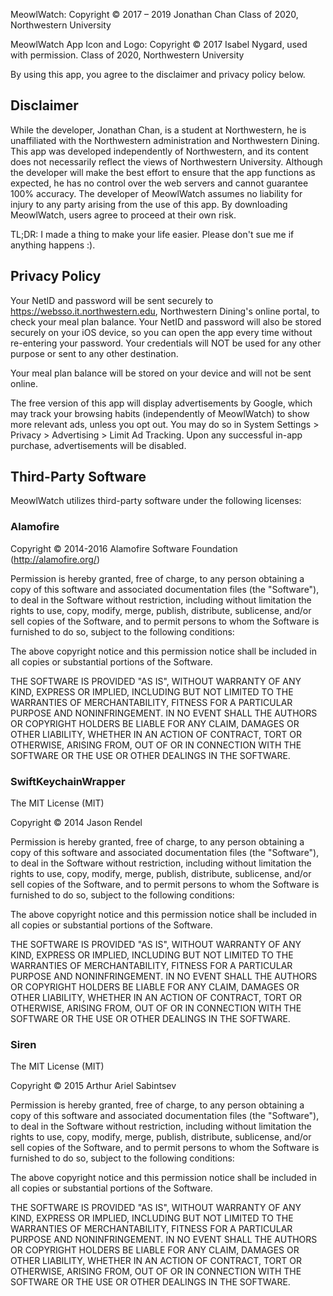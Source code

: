 MeowlWatch:
Copyright © 2017 – 2019 Jonathan Chan
Class of 2020, Northwestern University

MeowlWatch App Icon and Logo:
Copyright © 2017 Isabel Nygard, used with permission.
Class of 2020, Northwestern University

By using this app, you agree to the disclaimer and privacy policy below.

## Disclaimer

While the developer, Jonathan Chan, is a student at Northwestern, he is unaffiliated with the Northwestern administration and Northwestern Dining. This app was developed independently of Northwestern, and its content does not necessarily reflect the views of Northwestern University. Although the developer will make the best effort to ensure that the app functions as expected, he has no control over the web servers and cannot guarantee 100% accuracy. The developer of MeowlWatch assumes no liability for injury to any party arising from the use of this app. By downloading MeowlWatch, users agree to proceed at their own risk.

TL;DR: I made a thing to make your life easier. Please don't sue me if anything happens :).

## Privacy Policy

Your NetID and password will be sent securely to https://websso.it.northwestern.edu, Northwestern Dining's online portal, to check your meal plan balance. Your NetID and password will also be stored securely on your iOS device, so you can open the app every time without re-entering your password. Your credentials will NOT be used for any other purpose or sent to any other destination.

Your meal plan balance will be stored on your device and will not be sent online.

The free version of this app will display advertisements by Google, which may track your browsing habits (independently of MeowlWatch) to show more relevant ads, unless you opt out. You may do so in System Settings > Privacy > Advertising > Limit Ad Tracking. Upon any successful in-app purchase, advertisements will be disabled.

## Third-Party Software

MeowlWatch utilizes third-party software under the following licenses:

### Alamofire

Copyright © 2014-2016 Alamofire Software Foundation (http://alamofire.org/)

Permission is hereby granted, free of charge, to any person obtaining a copy of this software and associated documentation files (the "Software"), to deal in the Software without restriction, including without limitation the rights to use, copy, modify, merge, publish, distribute, sublicense, and/or sell copies of the Software, and to permit persons to whom the Software is furnished to do so, subject to the following conditions:

The above copyright notice and this permission notice shall be included in all copies or substantial portions of the Software.

THE SOFTWARE IS PROVIDED "AS IS", WITHOUT WARRANTY OF ANY KIND, EXPRESS OR IMPLIED, INCLUDING BUT NOT LIMITED TO THE WARRANTIES OF MERCHANTABILITY, FITNESS FOR A PARTICULAR PURPOSE AND NONINFRINGEMENT. IN NO EVENT SHALL THE AUTHORS OR COPYRIGHT HOLDERS BE LIABLE FOR ANY CLAIM, DAMAGES OR OTHER LIABILITY, WHETHER IN AN ACTION OF CONTRACT, TORT OR OTHERWISE, ARISING FROM, OUT OF OR IN CONNECTION WITH THE SOFTWARE OR THE USE OR OTHER DEALINGS IN THE SOFTWARE.

### SwiftKeychainWrapper

The MIT License (MIT)

Copyright © 2014 Jason Rendel

Permission is hereby granted, free of charge, to any person obtaining a copy of this software and associated documentation files (the "Software"), to deal in the Software without restriction, including without limitation the rights to use, copy, modify, merge, publish, distribute, sublicense, and/or sell copies of the Software, and to permit persons to whom the Software is furnished to do so, subject to the following conditions:

The above copyright notice and this permission notice shall be included in all copies or substantial portions of the Software.

THE SOFTWARE IS PROVIDED "AS IS", WITHOUT WARRANTY OF ANY KIND, EXPRESS OR IMPLIED, INCLUDING BUT NOT LIMITED TO THE WARRANTIES OF MERCHANTABILITY, FITNESS FOR A PARTICULAR PURPOSE AND NONINFRINGEMENT. IN NO EVENT SHALL THE AUTHORS OR COPYRIGHT HOLDERS BE LIABLE FOR ANY CLAIM, DAMAGES OR OTHER LIABILITY, WHETHER IN AN ACTION OF CONTRACT, TORT OR OTHERWISE, ARISING FROM, OUT OF OR IN CONNECTION WITH THE SOFTWARE OR THE USE OR OTHER DEALINGS IN THE SOFTWARE.

### Siren

The MIT License (MIT)

Copyright © 2015 Arthur Ariel Sabintsev

Permission is hereby granted, free of charge, to any person obtaining a copy of this software and associated documentation files (the "Software"), to deal in the Software without restriction, including without limitation the rights to use, copy, modify, merge, publish, distribute, sublicense, and/or sell copies of the Software, and to permit persons to whom the Software is furnished to do so, subject to the following conditions:

The above copyright notice and this permission notice shall be included in all copies or substantial portions of the Software.

THE SOFTWARE IS PROVIDED "AS IS", WITHOUT WARRANTY OF ANY KIND, EXPRESS OR IMPLIED, INCLUDING BUT NOT LIMITED TO THE WARRANTIES OF MERCHANTABILITY, FITNESS FOR A PARTICULAR PURPOSE AND NONINFRINGEMENT. IN NO EVENT SHALL THE AUTHORS OR COPYRIGHT HOLDERS BE LIABLE FOR ANY CLAIM, DAMAGES OR OTHER LIABILITY, WHETHER IN AN ACTION OF CONTRACT, TORT OR OTHERWISE, ARISING FROM, OUT OF OR IN CONNECTION WITH THE SOFTWARE OR THE USE OR OTHER DEALINGS IN THE SOFTWARE.
